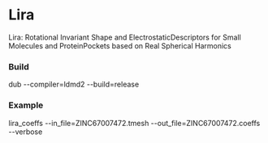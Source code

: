 # Lira
Lira: Rotational Invariant Shape and ElectrostaticDescriptors for Small Molecules and ProteinPockets based on Real Spherical Harmonics

### Build

dub --compiler=ldmd2 --build=release


### Example

lira_coeffs --in_file=ZINC67007472.tmesh --out_file=ZINC67007472.coeffs --verbose

